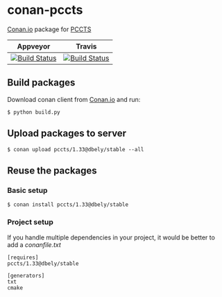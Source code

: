 # conan-pccts

[Conan.io](https://conan.io) package for [PCCTS](http://www.antlr2.org/pccts133.html)

| Appveyor | Travis |
|-----------|--------|
|[![Build Status](https://ci.appveyor.com/api/projects/status/github/db4/conan-pccts?branch=master&svg=true)](https://ci.appveyor.com/project/db4/conan-pccts)|[![Build Status](https://travis-ci.org/db4/conan-pccts.svg?branch=master)](https://travis-ci.org/db4/conan-pccts)|

## Build packages

Download conan client from [Conan.io](https://conan.io) and run:

    $ python build.py

## Upload packages to server

    $ conan upload pccts/1.33@dbely/stable --all

## Reuse the packages

### Basic setup

    $ conan install pccts/1.33@dbely/stable

### Project setup

If you handle multiple dependencies in your project, it would be better to add a *conanfile.txt*

    [requires]
    pccts/1.33@dbely/stable

    [generators]
    txt
    cmake


